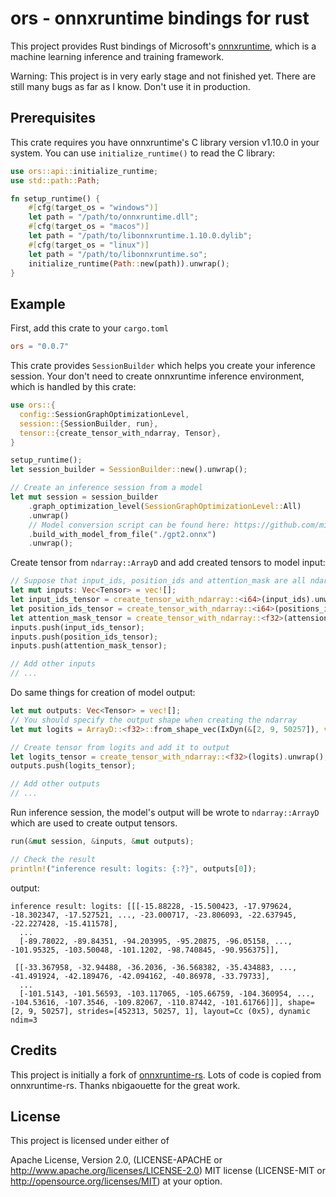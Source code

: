 # ors - onnxruntime bindings for rust
This project provides Rust bindings of Microsoft's [onnxruntime](https://github.com/microsoft/onnxruntime), which is a machine learning inference and training framework.

Warning: This project is in very early stage and not finished yet. There are still many bugs as far as I know. Don't use it in production.

## Prerequisites
This crate requires you have onnxruntime's C library version v1.10.0 in your system. You can use `initialize_runtime()` to read the C library:

```rust
use ors::api::initialize_runtime;
use std::path::Path;

fn setup_runtime() {
    #[cfg(target_os = "windows")]
    let path = "/path/to/onnxruntime.dll";
    #[cfg(target_os = "macos")]
    let path = "/path/to/libonnxruntime.1.10.0.dylib";
    #[cfg(target_os = "linux")]
    let path = "/path/to/libonnxruntime.so";
    initialize_runtime(Path::new(path)).unwrap();
}
```

## Example

First, add this crate to your `cargo.toml`

```toml
ors = "0.0.7"
```

This crate provides `SessionBuilder` which helps you create your inference session. Your don't need to create onnxruntime inference environment, which is handled by this crate:
```rust
use ors::{
  config::SessionGraphOptimizationLevel,
  session::{SessionBuilder, run},
  tensor::{create_tensor_with_ndarray, Tensor},
}

setup_runtime();
let session_builder = SessionBuilder::new().unwrap();

// Create an inference session from a model 
let mut session = session_builder
    .graph_optimization_level(SessionGraphOptimizationLevel::All)
    .unwrap()
    // Model conversion script can be found here: https://github.com/microsoft/onnxruntime/blob/master/onnxruntime/python/tools/transformers/notebooks/Inference_GPT2_with_OnnxRuntime_on_CPU.ipynb 
    .build_with_model_from_file("./gpt2.onnx")
    .unwrap();
```

Create tensor from `ndarray::ArrayD` and add created tensors to model input:
```rust
// Suppose that input_ids, position_ids and attention_mask are all ndarray::ArrayD
let mut inputs: Vec<Tensor> = vec![];
let input_ids_tensor = create_tensor_with_ndarray::<i64>(input_ids).unwrap();
let position_ids_tensor = create_tensor_with_ndarray::<i64>(positions_ids).unwrap();
let attention_mask_tensor = create_tensor_with_ndarray::<f32>(attension_mask).unwrap();
inputs.push(input_ids_tensor);
inputs.push(position_ids_tensor);
inputs.push(attention_mask_tensor);

// Add other inputs
// ...
```

Do same things for creation of model output:
```rust
let mut outputs: Vec<Tensor> = vec![];
// You should specify the output shape when creating the ndarray
let mut logits = ArrayD::<f32>::from_shape_vec(IxDyn(&[2, 9, 50257]), vec![0.0; 2 * 9 * 50257]).unwrap();

// Create tensor from logits and add it to output
let logits_tensor = create_tensor_with_ndarray::<f32>(logits).unwrap();
outputs.push(logits_tensor);

// Add other outputs
// ...
```

Run inference session, the model's output will be wrote to `ndarray::ArrayD` which are used to create output tensors.
```rust
run(&mut session, &inputs, &mut outputs);

// Check the result
println!("inference result: logits: {:?}", outputs[0]);
```

output:
```
inference result: logits: [[[-15.88228, -15.500423, -17.979624, -18.302347, -17.527521, ..., -23.000717, -23.806093, -22.637945, -22.227428, -15.411578],
  ...
  [-89.78022, -89.84351, -94.203995, -95.20875, -96.05158, ..., -101.95325, -103.50048, -101.1202, -98.740845, -90.956375]],

 [[-33.367958, -32.94488, -36.2036, -36.568382, -35.434883, ..., -41.491924, -42.189476, -42.094162, -40.86978, -33.79733],
  ...
  [-101.5143, -101.56593, -103.117065, -105.66759, -104.360954, ..., -104.53616, -107.3546, -109.82067, -110.87442, -101.61766]]], shape=[2, 9, 50257], strides=[452313, 50257, 1], layout=Cc (0x5), dynamic ndim=3
```

## Credits
This project is initially a fork of [onnxruntime-rs](https://github.com/nbigaouette/onnxruntime-rs). Lots of code is copied from onnxruntime-rs. Thanks nbigaouette for the great work.

## License
This project is licensed under either of

Apache License, Version 2.0, (LICENSE-APACHE or http://www.apache.org/licenses/LICENSE-2.0)
MIT license (LICENSE-MIT or http://opensource.org/licenses/MIT)
at your option.
